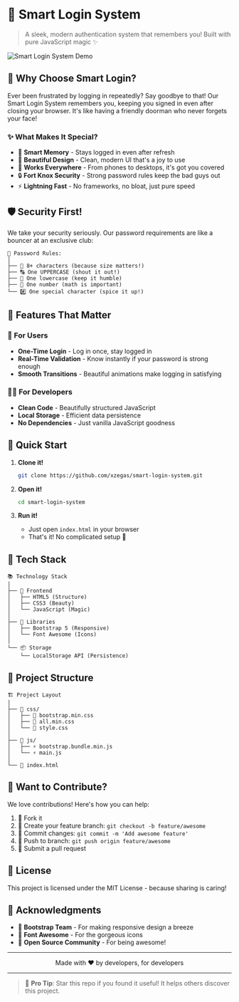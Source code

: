 # 🔐 Smart Login System

> A sleek, modern authentication system that remembers you! Built with pure JavaScript magic ✨

![Smart Login System Demo](https://imgur.com/a/l9zCD8J)

## 🌟 Why Choose Smart Login?

Ever been frustrated by logging in repeatedly? Say goodbye to that! Our Smart Login System remembers you, keeping you signed in even after closing your browser. It's like having a friendly doorman who never forgets your face!

### ✨ What Makes It Special?

- 🧠 **Smart Memory** - Stays logged in even after refresh
- 🎨 **Beautiful Design** - Clean, modern UI that's a joy to use
- 📱 **Works Everywhere** - From phones to desktops, it's got you covered
- 🔒 **Fort Knox Security** - Strong password rules keep the bad guys out
- ⚡ **Lightning Fast** - No frameworks, no bloat, just pure speed

## 🛡️ Security First!

We take your security seriously. Our password requirements are like a bouncer at an exclusive club:

```
🔑 Password Rules:
│
├── 📏 8+ characters (because size matters!)
├── 🔠 One UPPERCASE (shout it out!)
├── 🔡 One lowercase (keep it humble)
├── 🔢 One number (math is important)
└── #️⃣ One special character (spice it up!)
```

## 🎯 Features That Matter

### 🎉 For Users

- **One-Time Login** - Log in once, stay logged in
- **Real-Time Validation** - Know instantly if your password is strong enough
- **Smooth Transitions** - Beautiful animations make logging in satisfying

### 👨‍💻 For Developers

- **Clean Code** - Beautifully structured JavaScript
- **Local Storage** - Efficient data persistence
- **No Dependencies** - Just vanilla JavaScript goodness

## 🚀 Quick Start

1. **Clone it!**

   ```bash
   git clone https://github.com/xzegas/smart-login-system.git
   ```

2. **Open it!**

   ```bash
   cd smart-login-system
   ```

3. **Run it!**
   - Just open `index.html` in your browser
   - That's it! No complicated setup 🎉

## 🎨 Tech Stack

```
📚 Technology Stack
│
├── 🎨 Frontend
│   ├── HTML5 (Structure)
│   ├── CSS3 (Beauty)
│   └── JavaScript (Magic)
│
├── 🎁 Libraries
│   ├── Bootstrap 5 (Responsive)
│   └── Font Awesome (Icons)
│
└── 📦 Storage
    └── LocalStorage API (Persistence)
```

## 📁 Project Structure

```
🏗️ Project Layout
│
├── 📁 css/
│   ├── 🎨 bootstrap.min.css
│   ├── 🎨 all.min.css
│   └── 🎨 style.css
│
├── 📁 js/
│   ├── ⚡ bootstrap.bundle.min.js
│   └── ⚡ main.js
│
└── 📄 index.html
```

## 🤝 Want to Contribute?

We love contributions! Here's how you can help:

1. 🍴 Fork it
2. 🌟 Create your feature branch: `git checkout -b feature/awesome`
3. 💫 Commit changes: `git commit -m 'Add awesome feature'`
4. 🚀 Push to branch: `git push origin feature/awesome`
5. 🎉 Submit a pull request

## 📜 License

This project is licensed under the MIT License - because sharing is caring!

## 💖 Acknowledgments

- 🎨 **Bootstrap Team** - For making responsive design a breeze
- 🎯 **Font Awesome** - For the gorgeous icons
- 👥 **Open Source Community** - For being awesome!

---

<p align="center">
Made with ❤️ by developers, for developers
</p>

---

> 🌟 **Pro Tip**: Star this repo if you found it useful! It helps others discover this project.</p>
